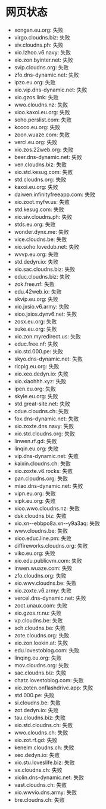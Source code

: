 # 网页状态
- xongan.eu.org: 失败
- virgo.cloudns.biz: 失败
- siv.cloudns.ph: 失败
- xio.lzhoo.v6.navy: 失败
- xio.zon.byinter.net: 失败
- svip.cloudns.org: 失败
- zfo.dns-dynamic.net: 失败
- ipzo.eu.org: 失败
- xio.vip.dns-dynamic.net: 失败
- xio.gzos.link: 失败
- wwo.cloudns.nz: 失败
- xioo.kaxoi.eu.org: 失败
- soho.perslist.com: 失败
- kcoco.eu.org: 失败
- zoon.wuaze.com: 失败
- vercl.eu.org: 失败
- xio.zos.22web.org: 失败
- beer.dns-dynamic.net: 失败
- ven.cloudns.biz: 失败
- xio.std.kesug.com: 失败
- std.cloudns.org: 失败
- kaxoi.eu.org: 失败
- daiwen.infinityfreeapp.com: 失败
- xio.zoot.myfw.us: 失败
- std.kesug.com: 失败
- xio.siv.cloudns.ph: 失败
- stds.eu.org: 失败
- wonder.dynx.me: 失败
- vice.cloudns.be: 失败
- xio.soho.lovedub.net: 失败
- wvvp.eu.org: 失败
- std.dedyn.io: 失败
- xio.sac.cloudns.biz: 失败
- educ.cloudns.biz: 失败
- zok.free.nf: 失败
- edu.42web.io: 失败
- skvip.eu.org: 失败
- xio.jxsio.v6.army: 失败
- xioo.jxios.dynv6.net: 失败
- zosx.eu.org: 失败
- suke.eu.org: 失败
- xio.zon.myredirect.us: 失败
- educ.free.nf: 失败
- xio.std.000.pe: 失败
- skyo.dns-dynamic.net: 失败
- ricpig.eu.org: 失败
- xio.xeo.dedyn.io: 失败
- xio.xiaohhh.xyz: 失败
- ipen.eu.org: 失败
- skyle.eu.org: 失败
- std.great-site.net: 失败
- cdue.cloudns.ch: 失败
- fox.dns-dynamic.net: 失败
- xio.zoxte.dns.navy: 失败
- xio.std.cloudns.org: 失败
- linwen.rf.gd: 失败
- linqin.eu.org: 失败
- vip.dns-dynamic.net: 失败
- kaixin.cloudns.ch: 失败
- xio.zoxte.v6.rocks: 失败
- pan.cloudns.org: 失败
- miao.dns-dynamic.net: 失败
- vipn.eu.org: 失败
- vipk.eu.org: 失败
- xioo.wwo.cloudns.nz: 失败
- dsk.cloudns.biz: 失败
- xio.xn--ebbpo8a.xn--y9a3aq: 失败
- wwv.cloudns.be: 失败
- xioo.educ.line.pm: 失败
- diffireworks.cloudns.org: 失败
- viko.eu.org: 失败
- xio.edu.publicvm.com: 失败
- inwen.wuaze.com: 失败
- zfo.cloudns.org: 失败
- xio.wwv.cloudns.be: 失败
- xio.zoxte.v6.army: 失败
- vercel.dns-dynamic.net: 失败
- zoot.unaux.com: 失败
- xio.gzos.rr.nu: 失败
- vp.cloudns.be: 失败
- sch.cloudns.be: 失败
- zote.cloudns.org: 失败
- xio.zon.lookin.at: 失败
- edu.lovestoblog.com: 失败
- linqing.eu.org: 失败
- mov.cloudns.org: 失败
- sac.cloudns.biz: 失败
- chatz.lovestoblog.com: 失败
- xio.zoten.onflashdrive.app: 失败
- std.000.pe: 失败
- si.cloudns.be: 失败
- zot.dedyn.io: 失败
- tau.cloudns.biz: 失败
- xio.std.cloudns.ch: 失败
- wwo.cloudns.ch: 失败
- xio.zot.rf.gd: 失败
- kenelm.cloudns.ch: 失败
- xeo.dedyn.io: 失败
- xio.stu.loveslife.biz: 失败
- vx.cloudns.ch: 失败
- xiolin.dns-dynamic.net: 失败
- vast.cloudns.ch: 失败
- xio.wwvio.dns.army: 失败
- bre.cloudns.ch: 失败
